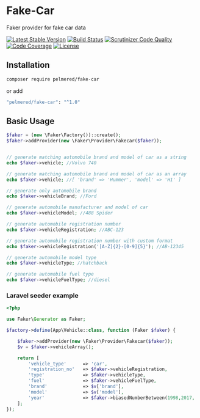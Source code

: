 # Fake-Car
Faker provider for fake car data

[![Latest Stable Version](https://poser.pugx.org/pelmered/fake-car/v/stable)](https://packagist.org/packages/pelmered/fake-car)
[![Build Status](https://scrutinizer-ci.com/g/pelmered/fake-car/badges/build.png?b=master)](https://scrutinizer-ci.com/g/pelmered/fake-car/build-status/master)
[![Scrutinizer Code Quality](https://scrutinizer-ci.com/g/pelmered/fake-car/badges/quality-score.png?b=master)](https://scrutinizer-ci.com/g/pelmered/fake-car/?branch=master)
[![Code Coverage](https://scrutinizer-ci.com/g/pelmered/fake-car/badges/coverage.png?b=master)](https://scrutinizer-ci.com/g/pelmered/fake-car/?branch=master)
[![License](https://poser.pugx.org/pelmered/fake-car/license)](https://packagist.org/packages/pelmered/fake-car)

## Installation

```sh
composer require pelmered/fake-car
```
or add 
```sh
"pelmered/fake-car": "^1.0"
```

## Basic Usage
```php
$faker = (new \Faker\Factory())::create();
$faker->addProvider(new \Faker\Provider\Fakecar($faker));


// generate matching automobile brand and model of car as a string
echo $faker->vehicle; //Volvo 740

// generate matching automobile brand and model of car as an array
echo $faker->vehicle; //[ 'brand' => 'Hummer', 'model' => 'H1' ]

// generate only automobile brand
echo $faker->vehicleBrand; //Ford

// generate automobile manufacturer and model of car
echo $faker->vehicleModel; //488 Spider

// generate automobile registration number
echo $faker->vehicleRegistration; //ABC-123

// generate automobile registration number with custom format
echo $faker->vehicleRegistration('[A-Z]{2}-[0-9]{5}'); //AB-12345

// generate automobile model type
echo $faker->vehicleType; //hatchback

// generate automobile fuel type
echo $faker->vehicleFuelType; //diesel
```

### Laravel seeder example

```php
<?php

use Faker\Generator as Faker;

$factory->define(App\Vehicle::class, function (Faker $faker) {

    $faker->addProvider(new \Faker\Provider\Fakecar($faker));
    $v = $faker->vehicleArray();

    return [
        'vehicle_type'      => 'car',
        'registration_no'   => $faker->vehicleRegistration,
        'type'              => $faker->vehicleType,
        'fuel'              => $faker->vehicleFuelType,
        'brand'             => $v['brand'],
        'model'             => $v['model'],
        'year'              => $faker->biasedNumberBetween(1998,2017, 'sqrt'),
    ];
});
```

